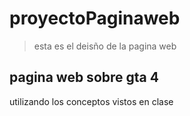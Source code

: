 # proyectoPaginaweb

>esta es el deisño de la pagina web

## pagina web sobre gta 4

utilizando los conceptos vistos en clase
